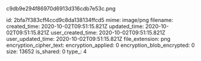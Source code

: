 c9db9e294f86970d6913d316cdb7e53c.png

id: 2bfa7f383cff4ccd9c8da138134ffcd5
mime: image/png
filename: 
created_time: 2020-10-02T09:51:15.821Z
updated_time: 2020-10-02T09:51:15.821Z
user_created_time: 2020-10-02T09:51:15.821Z
user_updated_time: 2020-10-02T09:51:15.821Z
file_extension: png
encryption_cipher_text: 
encryption_applied: 0
encryption_blob_encrypted: 0
size: 13652
is_shared: 0
type_: 4